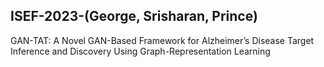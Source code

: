 ## ISEF-2023-(George, Srisharan, Prince)



GAN-TAT: A Novel GAN-Based Framework for Alzheimer’s Disease
Target Inference and Discovery Using Graph-Representation Learning

